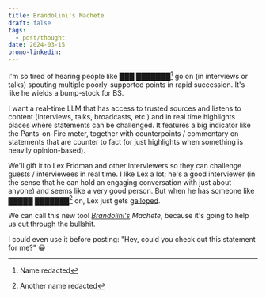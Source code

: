 ```yaml
---
title: Brandolini's Machete
draft: false
tags:
  - post/thought
date: 2024-03-15
promo-linkedin:
---
```

I'm so tired of hearing people like ███ ███████[^1] go on (in interviews or talks) spouting multiple poorly-supported points in rapid succession. It's like he wields a bump-stock for BS.

I want a real-time LLM that has access to trusted sources and listens to content (interviews, talks, broadcasts, etc.) and in real time highlights places where statements can be challenged. It features a big indicator like the Pants-on-Fire meter, together with counterpoints / commentary on statements that are counter to fact (or just highlights when something is heavily opinion-based).

We'll gift it to Lex Fridman and other interviewers so they can challenge guests / interviewees in real time. I like Lex a lot; he's a good interviewer (in the sense that he can hold an engaging conversation with just about anyone) and seems like a very good person. But when he has someone like █████ ███████[^2] on, Lex just gets [galloped](https://en.wikipedia.org/wiki/Gish_gallop).

We can call this new tool *[Brandolini's](https://en.wikipedia.org/wiki/Brandolini's_law) Machete*, because it's going to help us cut through the bullshit.

I could even use it before posting: "Hey, could you check out this statement for me?"  😀

[^1]: Name redacted

[^2]: Another name redacted